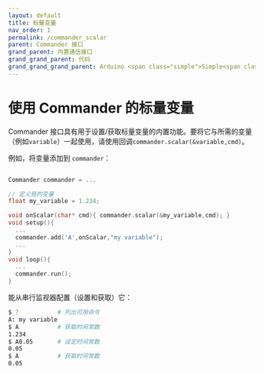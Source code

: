```yaml
---
layout: default
title: 标量变量
nav_order: 1
permalink: /commander_scalar
parent: Commander 接口
grand_parent: 内置通信接口
grand_grand_parent: 代码
grand_grand_grand_parent: Arduino <span class="simple">Simple<span class="foc">FOC</span>library</span>
---
```


# 使用 Commander 的标量变量

Commander 接口具有用于设置/获取标量变量的内置功能。要将它与所需的变量（例如`variable`）一起使用，请使用回调`commander.scalar(&variable,cmd)`。

例如，将变量添加到 `commander`：
```cpp

Commander commander = ...

// 定义我的变量
float my_variable = 1.234;

void onScalar(char* cmd){ commander.scalar(&my_variable,cmd); }
void setup(){
  ...
  commander.add('A',onScalar,"my variable");
  ...
}
void loop(){
  ...
  commander.run();
}
```

能从串行监视器配置（设置和获取）它：
```sh
$ ?           # 列出可用命令
A: my variable
$ A           # 获取时间常数
1.234
$ A0.05       # 设定时间常数
0.05
$ A           # 获取时间常数
0.05
```
